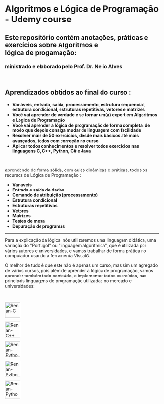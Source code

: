 <h1>Algoritmos e Lógica de Programação - Udemy course</h1>


<h2>Este repositório contém anotações, práticas e exercícios sobre Algoritmos e lógica de progamaçāo:</h2>
<h3> ministrado e elaborado pelo Prof. Dr. Nelio Alves</h3>
<br>

<h2> Aprendizados obtidos ao final do curso : </h2>

<ul>
    <li><b>Variáveis, entrada, saída, processamento, estrutura sequencial, estrutura condicional, estruturas repetitivas, vetores e matrizes</b></li>
    <li><b>Você vai aprender de verdade e se tornar um(a) expert em Algoritmos e Lógica de Programação</b></li>
    <li><b>Você vai aprender a lógica de programação de forma completa, de modo que depois consiga mudar de linguagem com facilidade</b></li>
    <li><b>Resolver mais de 50 exercícios, desde mais básicos até mais avançados, todos com correção no curso</b></li>
    <li><b>Aplicar todos conhecimentos e resolver todos exercícios nas linguagens C, C++, Python, C# e Java</b></li>
</ul><br>
<p>aprendendo de forma sólida, com aulas dinâmicas e práticas, todos os recursos de Lógica de Programação :</p>

<ul>
    <li><b>Variaveis</b></li>
    <li><b>Entrada e saída de dados</b></li>
    <li><b>Comando de atribuição (processamento)</b></li>
    <li><b>Estrutura condicional</b></li>
    <li><b>Estruturas repetitivas</b></li>
    <li><b>Vetores</b></li>
    <li><b>Matrizes</b></li>
    <li><b>Testes de mesa</b></li>
    <li><b>Depuração de programas</b></li>
</ul>

<hr>

<p>Para a explicação da lógica, nós utilizaremos uma linguagem didática, uma variação do "Portugol" ou "linguagem algorítmica", que é utilizada por vários autores e universidades, e vamos trabalhar de forma prática no computador usando a ferramenta VisualG.</p>

<p>O melhor de tudo é que este não é apenas um curso, mas sim um agregado de vários cursos, pois além de aprender a lógica de programação, vamos aprender também todo conteúdo, e implementar todos exercícios, nas principais linguagens de programação utilizadas no mercado e universidades:</p><br>

<img alt="Renan-C" height="50" width="50"  src="https://cdn.jsdelivr.net/gh/devicons/devicon/icons/c/c-original.svg" /><br>

<img alt="Renan-C++" height="50" width="50" src="https://cdn.jsdelivr.net/gh/devicons/devicon/icons/cplusplus/cplusplus-original.svg" /><br>

<img alt="Renan-Python" height="50" width="50" src="https://cdn.jsdelivr.net/gh/devicons/devicon/icons/python/python-original.svg" /><br>

<img alt="Renan-Python" height="50" width="50" src="https://cdn.jsdelivr.net/gh/devicons/devicon/icons/csharp/csharp-original.svg" /><br>

<img alt="Renan-Python" height="60" width="50" src="https://cdn.jsdelivr.net/gh/devicons/devicon/icons/java/java-original-wordmark.svg" /><br>
